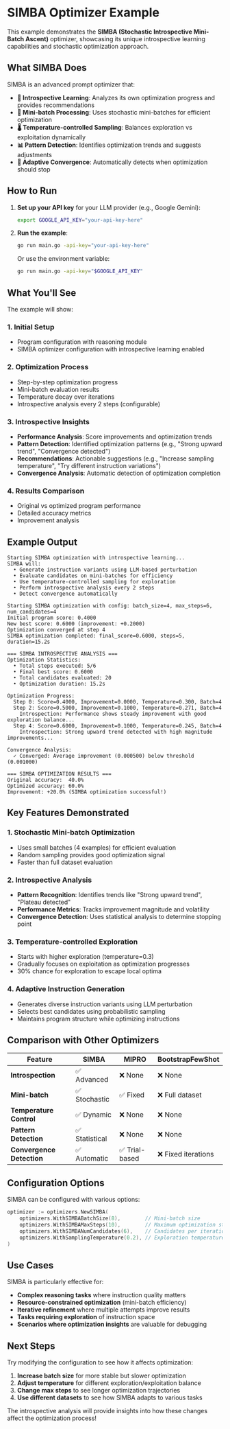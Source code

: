 # SIMBA Optimizer Example

This example demonstrates the **SIMBA (Stochastic Introspective Mini-Batch Ascent)** optimizer, showcasing its unique introspective learning capabilities and stochastic optimization approach.

## What SIMBA Does

SIMBA is an advanced prompt optimizer that:

- **🧠 Introspective Learning**: Analyzes its own optimization progress and provides recommendations
- **🎯 Mini-batch Processing**: Uses stochastic mini-batches for efficient optimization
- **🌡️ Temperature-controlled Sampling**: Balances exploration vs exploitation dynamically
- **📊 Pattern Detection**: Identifies optimization trends and suggests adjustments
- **🔄 Adaptive Convergence**: Automatically detects when optimization should stop

## How to Run

1. **Set up your API key** for your LLM provider (e.g., Google Gemini):
   ```bash
   export GOOGLE_API_KEY="your-api-key-here"
   ```

2. **Run the example**:
   ```bash
   go run main.go -api-key="your-api-key-here"
   ```

   Or use the environment variable:
   ```bash
   go run main.go -api-key="$GOOGLE_API_KEY"
   ```

## What You'll See

The example will show:

### 1. **Initial Setup**
- Program configuration with reasoning module
- SIMBA optimizer configuration with introspective learning enabled

### 2. **Optimization Process**
- Step-by-step optimization progress
- Mini-batch evaluation results
- Temperature decay over iterations
- Introspective analysis every 2 steps (configurable)

### 3. **Introspective Insights**
- **Performance Analysis**: Score improvements and optimization trends
- **Pattern Detection**: Identified optimization patterns (e.g., "Strong upward trend", "Convergence detected")
- **Recommendations**: Actionable suggestions (e.g., "Increase sampling temperature", "Try different instruction variations")
- **Convergence Analysis**: Automatic detection of optimization completion

### 4. **Results Comparison**
- Original vs optimized program performance
- Detailed accuracy metrics
- Improvement analysis

## Example Output

```
Starting SIMBA optimization with introspective learning...
SIMBA will:
  • Generate instruction variants using LLM-based perturbation
  • Evaluate candidates on mini-batches for efficiency  
  • Use temperature-controlled sampling for exploration
  • Perform introspective analysis every 2 steps
  • Detect convergence automatically

Starting SIMBA optimization with config: batch_size=4, max_steps=6, num_candidates=4
Initial program score: 0.4000
New best score: 0.6000 (improvement: +0.2000)
Optimization converged at step 4
SIMBA optimization completed: final_score=0.6000, steps=5, duration=15.2s

=== SIMBA INTROSPECTIVE ANALYSIS ===
Optimization Statistics:
  • Total steps executed: 5/6
  • Final best score: 0.6000
  • Total candidates evaluated: 20
  • Optimization duration: 15.2s

Optimization Progress:
  Step 0: Score=0.4000, Improvement=0.0000, Temperature=0.300, Batch=4
  Step 2: Score=0.5000, Improvement=0.1000, Temperature=0.271, Batch=4
    Introspection: Performance shows steady improvement with good exploration balance...
  Step 4: Score=0.6000, Improvement=0.1000, Temperature=0.245, Batch=4
    Introspection: Strong upward trend detected with high magnitude improvements...

Convergence Analysis:
  ✓ Converged: Average improvement (0.000500) below threshold (0.001000)

=== SIMBA OPTIMIZATION RESULTS ===
Original accuracy:  40.0%
Optimized accuracy: 60.0%
Improvement: +20.0% (SIMBA optimization successful!)
```

## Key Features Demonstrated

### 1. **Stochastic Mini-batch Optimization**
- Uses small batches (4 examples) for efficient evaluation
- Random sampling provides good optimization signal
- Faster than full dataset evaluation

### 2. **Introspective Analysis**
- **Pattern Recognition**: Identifies trends like "Strong upward trend", "Plateau detected"
- **Performance Metrics**: Tracks improvement magnitude and volatility
- **Convergence Detection**: Uses statistical analysis to determine stopping point

### 3. **Temperature-controlled Exploration**
- Starts with higher exploration (temperature=0.3)
- Gradually focuses on exploitation as optimization progresses
- 30% chance for exploration to escape local optima

### 4. **Adaptive Instruction Generation**
- Generates diverse instruction variants using LLM perturbation
- Selects best candidates using probabilistic sampling
- Maintains program structure while optimizing instructions

## Comparison with Other Optimizers

| Feature | SIMBA | MIPRO | BootstrapFewShot |
|---------|-------|-------|------------------|
| **Introspection** | ✅ Advanced | ❌ None | ❌ None |
| **Mini-batch** | ✅ Stochastic | ✅ Fixed | ❌ Full dataset |
| **Temperature Control** | ✅ Dynamic | ❌ None | ❌ None |
| **Pattern Detection** | ✅ Statistical | ❌ None | ❌ None |
| **Convergence Detection** | ✅ Automatic | ✅ Trial-based | ❌ Fixed iterations |

## Configuration Options

SIMBA can be configured with various options:

```go
optimizer := optimizers.NewSIMBA(
    optimizers.WithSIMBABatchSize(8),        // Mini-batch size
    optimizers.WithSIMBAMaxSteps(10),        // Maximum optimization steps
    optimizers.WithSIMBANumCandidates(6),    // Candidates per iteration
    optimizers.WithSamplingTemperature(0.2), // Exploration temperature
)
```

## Use Cases

SIMBA is particularly effective for:

- **Complex reasoning tasks** where instruction quality matters
- **Resource-constrained optimization** (mini-batch efficiency)
- **Iterative refinement** where multiple attempts improve results
- **Tasks requiring exploration** of instruction space
- **Scenarios where optimization insights** are valuable for debugging

## Next Steps

Try modifying the configuration to see how it affects optimization:

1. **Increase batch size** for more stable but slower optimization
2. **Adjust temperature** for different exploration/exploitation balance
3. **Change max steps** to see longer optimization trajectories
4. **Use different datasets** to see how SIMBA adapts to various tasks

The introspective analysis will provide insights into how these changes affect the optimization process!